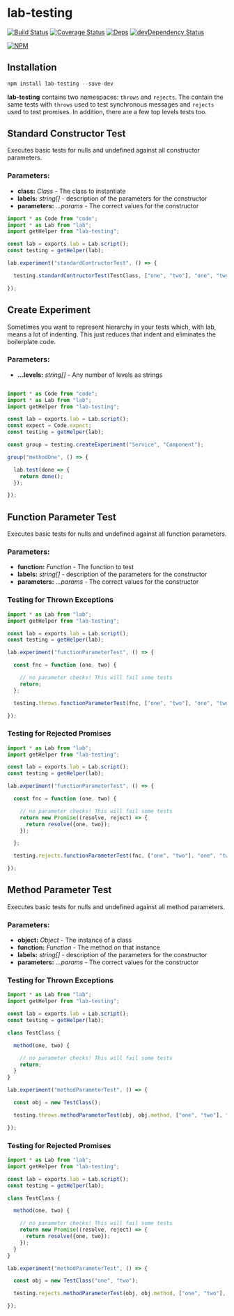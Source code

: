 # lab-testing

[![Build Status](https://travis-ci.org/midknight41/lab-testing.svg?branch=master)](https://travis-ci.org/midknight41/lab-testing) [![Coverage Status](https://coveralls.io/repos/github/midknight41/lab-testing/badge.svg?branch=master)](https://coveralls.io/github/midknight41/lab-testing?branch=master)
[![Deps](https://david-dm.org/midknight41/lab-testing.svg)](https://david-dm.org/midknight41/lab-testing?info=dependencies) [![devDependency Status](https://david-dm.org/midknight41/lab-testing/dev-status.svg)](https://david-dm.org/midknight41/lab-testing?info=devDependencies)

[![NPM](https://nodei.co/npm/lab-testing.png?downloads=true)](https://www.npmjs.com/package/lab-testing/)

## Installation

```js
npm install lab-testing --save-dev
```

**lab-testing** contains two namespaces: ```throws``` and ```rejects```. The contain the same tests with ```throws``` used to test synchronous messages and ```rejects``` used to test promises. In addition, there are a few top levels tests too.


## Standard Constructor Test
Executes basic tests for nulls and undefined against all constructor parameters.

### Parameters:

- **class:** *Class* - The class to instantiate
- **labels:** *string[]* - description of the parameters for the constructor
- **parameters:** *...params* - The correct values for the constructor

```js
import * as Code from "code";
import * as Lab from "lab";
import getHelper from "lab-testing";

const lab = exports.lab = Lab.script();
const testing = getHelper(lab);

lab.experiment("standardContructorTest", () => {

  testing.standardContructorTest(TestClass, ["one", "two"], "one", "two");

});
```

## Create Experiment
Sometimes you want to represent hierarchy in your tests which, with lab, means a lot of indenting. This just reduces that indent and eliminates the boilerplate code.

### Parameters:

- **...levels:** *string[]* - Any number of levels as strings

```js

import * as Code from "code";
import * as Lab from "lab";
import getHelper from "lab-testing";

const lab = exports.lab = Lab.script();
const expect = Code.expect;
const testing = getHelper(lab);

const group = testing.createExperiment("Service", "Component");

group("methodOne", () => {

  lab.test(done => {
    return done();
  });

});
```

## Function Parameter Test
Executes basic tests for nulls and undefined against all function parameters.

### Parameters:

- **function:** *Function* - The function to test
- **labels:** *string[]* - description of the parameters for the constructor
- **parameters:** *...params* - The correct values for the constructor

### Testing for Thrown Exceptions

```js
import * as Lab from "lab";
import getHelper from "lab-testing";

const lab = exports.lab = Lab.script();
const testing = getHelper(lab);

lab.experiment("functionParameterTest", () => {

  const fnc = function (one, two) {

    // no parameter checks! This will fail some tests
    return;
  };

  testing.throws.functionParameterTest(fnc, ["one", "two"], "one", "two");

});
```

### Testing for Rejected Promises

```js
import * as Lab from "lab";
import getHelper from "lab-testing";

const lab = exports.lab = Lab.script();
const testing = getHelper(lab);

lab.experiment("functionParameterTest", () => {

  const fnc = function (one, two) {

    // no parameter checks! This will fail some tests
    return new Promise((resolve, reject) => {
      return resolve({one, two});
    });

  };

  testing.rejects.functionParameterTest(fnc, ["one", "two"], "one", "two");

});
```

## Method Parameter Test
Executes basic tests for nulls and undefined against all method parameters.

### Parameters:

- **object:** *Object* - The instance of a class
- **function:** *Function* - The method on that instance
- **labels:** *string[]* - description of the parameters for the constructor
- **parameters:** *...params* - The correct values for the constructor

### Testing for Thrown Exceptions

```js
import * as Lab from "lab";
import getHelper from "lab-testing";

const lab = exports.lab = Lab.script();
const testing = getHelper(lab);

class TestClass {

  method(one, two) {

    // no parameter checks! This will fail some tests
    return;      
  }
}

lab.experiment("methodParameterTest", () => {

  const obj = new TestClass();

  testing.throws.methodParameterTest(obj, obj.method, ["one", "two"], "one", "two");

});
```

### Testing for Rejected Promises

```js
import * as Lab from "lab";
import getHelper from "lab-testing";

const lab = exports.lab = Lab.script();
const testing = getHelper(lab);

class TestClass {

  method(one, two) {

    // no parameter checks! This will fail some tests
    return new Promise((resolve, reject) => {
      return resolve({one, two});
    });      
  }
}

lab.experiment("methodParameterTest", () => {

  const obj = new TestClass("one", "two");

  testing.rejects.methodParameterTest(obj, obj.method, ["one", "two"], "one", "two");

});
```

